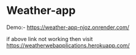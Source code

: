 # Weather-app

Demo:- https://weather-app-njoz.onrender.com/

if above link not working then visit https://weatherwebapplications.herokuapp.com/
